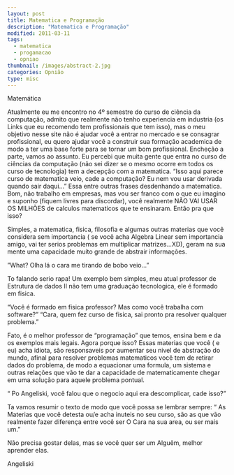 ```yaml
---
layout: post
title: Matematica e Programação
description: "Matematica e Programação"
modified: 2011-03-11
tags: 
  - matematica
  - progamacao
  - opniao
thumbnail: /images/abstract-2.jpg
categories: Opnião
type: misc
---
```

Matemática

Atualmente eu me encontro no 4º semestre do curso de ciência da computação, admito que realmente não tenho experiencia em industria (os Links que eu recomendo tem profissionais que tem isso), mas o meu objetivo nesse site não é ajudar você a entrar no mercado e se consagrar profissional, eu quero ajudar você a construir sua formação academica de modo a ter uma base forte para se tornar um bom profissional. 
Encheção a parte, vamos ao assunto. Eu percebi que muita gente que entra no curso de ciências da computação (não sei dizer se o mesmo ocorre em todos os curso de tecnologia) tem a decepção com a matematica. “Isso aqui parece curso de matematica veio, cade a computação? Eu nem vou usar derivada quando sair daqui...” Essa entre outras frases desdenhando a matematica. Bom, não trabalho em empresas, mas vou ser franco com o que eu imagino e suponho (fiquem livres para discordar), você realmente NÃO VAI USAR OS MILHÕES de calculos matematicos que te ensinaram. 
Então pra que isso? 

Simples, a matematica, fisica, filosofia e algumas outras materias que você considera sem importancia ( se você acha Algebra Linear sem importancia amigo, vai ter serios problemas em multiplicar matrizes...XD), geram na sua mente uma capacidade muito grande de abstrair informações. 

”What? Olha lá o cara me tirando de bobo veio...”

To falando serio rapa! Um exemplo bem simples, meu atual professor de Estrutura de dados II não tem uma graduação tecnologica, ele é formado em fisica.

“Você é formado em fisica professor? Mas como você trabalha com software?”
“Cara, quem fez curso de fisica, sai pronto pra resolver qualquer problema.”

Fato, é o melhor professor de “programação” que  temos, ensina bem e da os exemplos mais legais. Agora porque isso? Essas materias que você ( e eu) acha idiota, são responsaveis por aumentar seu nivel de abstração do mundo, afinal para resolver problemas matematicos você tem de retirar dados do problema, de modo a equacionar uma formula, um sistema e outras relações que vão te dar a capacidade de matematicamente chegar em uma solução para aquele problema pontual.

“ Po Angeliski, você falou que o negocio aqui era descomplicar, cade isso?”

Ta vamos resumir o texto de modo que você possa se lembrar sempre:
“ As Materias que você detesta ou/e acha inuteis no seu curso, são as que vão realmente fazer diferença entre você ser O Cara na sua area, ou ser mais um.”

Não precisa gostar delas, mas se você quer ser um Alguêm, melhor aprender elas.

Angeliski